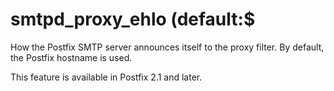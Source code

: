 # smtpd_proxy_ehlo (default:$ 


How the Postfix SMTP server announces itself to the proxy filter.
By default, the Postfix hostname is used.



This feature is available in Postfix 2.1 and later.



